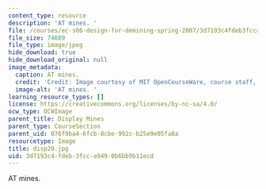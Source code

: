 ```yaml
---
content_type: resource
description: 'AT mines. '
file: /courses/ec-s06-design-for-demining-spring-2007/3d7193c4fdeb3fcca9490b6bb9b11ecd_disp20.jpg
file_size: 74689
file_type: image/jpeg
hide_download: true
hide_download_original: null
image_metadata:
  caption: AT mines.
  credit: 'Credit: Image courtesy of MIT OpenCourseWare, course staff, and students.'
  image-alt: 'AT mines. '
learning_resource_types: []
license: https://creativecommons.org/licenses/by-nc-sa/4.0/
ocw_type: OCWImage
parent_title: Display Mines
parent_type: CourseSection
parent_uid: 076f9ba4-6fcb-8cbe-992c-b25e9e05fa8a
resourcetype: Image
title: disp20.jpg
uid: 3d7193c4-fdeb-3fcc-a949-0b6bb9b11ecd
---
```

AT mines. 